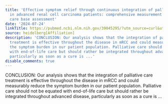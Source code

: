 ```yaml
---
title: 'Effective symptom relief through continuous integration of palliative care
  in advanced renal cell carcinoma patients: comprehensive measurement using the palliative
  care base assessment'
date: '2024-07-24'
linkTitle: https://pubmed.ncbi.nlm.nih.gov/39045295/?utm_source=curl&utm_medium=rss&utm_campaign=pubmed-2&utm_content=1FakS-2QOkCT8HsMOQP1bCRQ4YzyumYOmxmF0moLsQ3dFB1E9V&fc=20220326224207&ff=20240725182203&v=2.18.0.post9+e462414
source: heidelberg[Affiliation]
description: 'CONCLUSION: Our analysis shows that the integration of palliative care
  treatment is effective throughout the disease in mRCC and could measurably reduce
  the symptom burden in our patient population. Palliative care should not be equated
  with end-of-life care but should rather be integrated throughout advanced disease,
  particularly as soon as a cure is ...'
disable_comments: true
---
```

CONCLUSION: Our analysis shows that the integration of palliative care treatment is effective throughout the disease in mRCC and could measurably reduce the symptom burden in our patient population. Palliative care should not be equated with end-of-life care but should rather be integrated throughout advanced disease, particularly as soon as a cure is ...